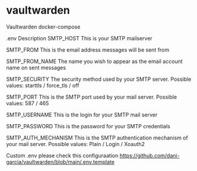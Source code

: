 # vaultwarden
Vaultwarden docker-compose

.env Description
SMTP_HOST
This is your SMTP mailserver

SMTP_FROM
This is the email address messages will be sent from

SMTP_FROM_NAME
The name you wish to appear as the email account name on sent messages

SMTP_SECURITY
The security method used by your SMTP server. Possible values: starttls / force_tls / off

SMTP_PORT
This is the SMTP port used by your mail server. Possible values: 587 / 465

SMTP_USERNAME
This is the login for your SMTP mail server

SMTP_PASSWORD
This is the password for your SMTP credentials

SMTP_AUTH_MECHANISM
This is the SMTP authentication mechanism of your mail server. Possible values: Plain / Login / Xoauth2

Custom .env please check this configuraation https://github.com/dani-garcia/vaultwarden/blob/main/.env.template
